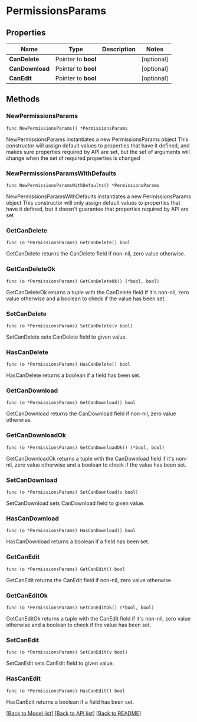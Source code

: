 # PermissionsParams

## Properties

Name | Type | Description | Notes
------------ | ------------- | ------------- | -------------
**CanDelete** | Pointer to **bool** |  | [optional] 
**CanDownload** | Pointer to **bool** |  | [optional] 
**CanEdit** | Pointer to **bool** |  | [optional] 

## Methods

### NewPermissionsParams

`func NewPermissionsParams() *PermissionsParams`

NewPermissionsParams instantiates a new PermissionsParams object
This constructor will assign default values to properties that have it defined,
and makes sure properties required by API are set, but the set of arguments
will change when the set of required properties is changed

### NewPermissionsParamsWithDefaults

`func NewPermissionsParamsWithDefaults() *PermissionsParams`

NewPermissionsParamsWithDefaults instantiates a new PermissionsParams object
This constructor will only assign default values to properties that have it defined,
but it doesn't guarantee that properties required by API are set

### GetCanDelete

`func (o *PermissionsParams) GetCanDelete() bool`

GetCanDelete returns the CanDelete field if non-nil, zero value otherwise.

### GetCanDeleteOk

`func (o *PermissionsParams) GetCanDeleteOk() (*bool, bool)`

GetCanDeleteOk returns a tuple with the CanDelete field if it's non-nil, zero value otherwise
and a boolean to check if the value has been set.

### SetCanDelete

`func (o *PermissionsParams) SetCanDelete(v bool)`

SetCanDelete sets CanDelete field to given value.

### HasCanDelete

`func (o *PermissionsParams) HasCanDelete() bool`

HasCanDelete returns a boolean if a field has been set.

### GetCanDownload

`func (o *PermissionsParams) GetCanDownload() bool`

GetCanDownload returns the CanDownload field if non-nil, zero value otherwise.

### GetCanDownloadOk

`func (o *PermissionsParams) GetCanDownloadOk() (*bool, bool)`

GetCanDownloadOk returns a tuple with the CanDownload field if it's non-nil, zero value otherwise
and a boolean to check if the value has been set.

### SetCanDownload

`func (o *PermissionsParams) SetCanDownload(v bool)`

SetCanDownload sets CanDownload field to given value.

### HasCanDownload

`func (o *PermissionsParams) HasCanDownload() bool`

HasCanDownload returns a boolean if a field has been set.

### GetCanEdit

`func (o *PermissionsParams) GetCanEdit() bool`

GetCanEdit returns the CanEdit field if non-nil, zero value otherwise.

### GetCanEditOk

`func (o *PermissionsParams) GetCanEditOk() (*bool, bool)`

GetCanEditOk returns a tuple with the CanEdit field if it's non-nil, zero value otherwise
and a boolean to check if the value has been set.

### SetCanEdit

`func (o *PermissionsParams) SetCanEdit(v bool)`

SetCanEdit sets CanEdit field to given value.

### HasCanEdit

`func (o *PermissionsParams) HasCanEdit() bool`

HasCanEdit returns a boolean if a field has been set.


[[Back to Model list]](../README.md#documentation-for-models) [[Back to API list]](../README.md#documentation-for-api-endpoints) [[Back to README]](../README.md)


